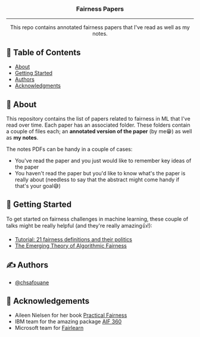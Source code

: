 <h3 align="center">Fairness Papers</h3>

<div align="center">

</div>

---

<p align="center"> This repo contains annotated fairness papers that I've read as well as my notes.
    <br> 
</p>

## 📝 Table of Contents

- [About](#about)
- [Getting Started](#getting_started)
- [Authors](#authors)
- [Acknowledgments](#acknowledgement)

## 🧐 About <a name = "about"></a>

This repository contains the list of papers related to fairness in ML that I've read over time. Each paper has an associated folder. These folders contain a couple of files each; an **annotated version of the paper** (by me😁) as well as **my notes**.

The notes PDFs can be handy in a couple of cases: 
- You've read the paper and you just would like to remember key ideas of the paper
- You haven't read the paper but you'd like to know what's the paper is really about (needless to say that the abstract might come handy if that's your goal😅)

## 🏁 Getting Started <a name = "getting_started"></a>

To get started on fairness challenges in machine learning, these couple of talks might be really helpful (and they're really amazing👍!):
- [Tutorial: 21 fairness definitions and their politics](https://www.youtube.com/watch?v=jIXIuYdnyyk)
- [The Emerging Theory of Algorithmic Fairness](https://www.youtube.com/watch?v=g-z84_nRQhw)

## ✍️ Authors <a name = "authors"></a>

- [@chsafouane](https://github.com/chsafouane)

## 🎉 Acknowledgements <a name = "acknowledgement"></a>

- Aileen Nielsen for her book [Practical Fairness](https://www.amazon.com/Practical-Fairness-Achieving-Secure-Models/dp/1492075736)
- IBM team for the amazing package [AIF 360](https://aif360.mybluemix.net/)
- Microsoft team for [Fairlearn](https://fairlearn.org/)
